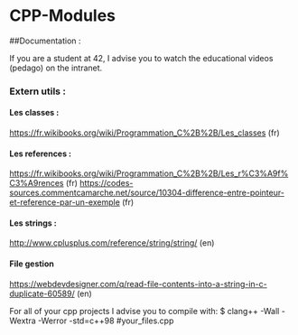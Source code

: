# CPP-Modules

##Documentation :

If you are a student at 42, I advise you to watch the educational videos (pedago) on the intranet.

###	Extern utils :

#### Les classes :
https://fr.wikibooks.org/wiki/Programmation_C%2B%2B/Les_classes  (fr)

#### Les references :
https://fr.wikibooks.org/wiki/Programmation_C%2B%2B/Les_r%C3%A9f%C3%A9rences  (fr)
https://codes-sources.commentcamarche.net/source/10304-difference-entre-pointeur-et-reference-par-un-exemple (fr)

#### Les strings :
http://www.cplusplus.com/reference/string/string/  (en)


#### File gestion
https://webdevdesigner.com/q/read-file-contents-into-a-string-in-c-duplicate-60589/ (en)


For all of your cpp projects I advise you to compile with:
$ clang++ -Wall -Wextra -Werror -std=c++98 #your_files.cpp

